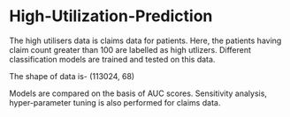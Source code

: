 # High-Utilization-Prediction

The high utilisers data is claims data for patients. Here, the patients having claim count greater than 100 are labelled as high utlizers. Different classification models are trained and tested on this data. 

The shape of data is-
(113024, 68)

Models are compared on the basis of AUC scores. Sensitivity analysis, hyper-parameter tuning is also performed for claims data.

